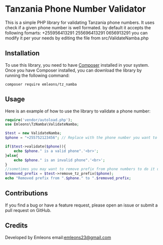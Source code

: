 # Tanzania Phone Number Validator

This is a simple PHP library for validating Tanzania phone numbers. It uses check if a given phone number is well formated.
by default it accepts the following fomarts:
+255956413291
255696413291
0656913291
you can modify it per your needs by editing the file from src/ValidateNamba.php
## Installation

To use this library, you need to have [Composer](https://getcomposer.org/) installed in your system. Once you have Composer installed, you can download the library by running the following command:

```
composer require emleons/tz_namba
```

## Usage

Here is an example of how to use the library to validate a phone number:

```php 
require('vendor/autoload.php');
use Emleons\TzNamba\ValidateNamba;

$test = new ValidateNamba;
$phone = "+255752123456"; // Replace with the phone number you want to validate

if($test->validate($phone)){
    echo $phone." is a valid phone".'<br>';
}else{
    echo $phone." is an invalid phone".'<br>';
}
//sometimes you may want to remove prefix from phone numbers to do it use the remove_tz_prefix() method and pass your phone that follows accepted format
$removed_prefix = $test->remove_tz_prefix($phone);
echo "Removed prefix from ".$phone." to ".$removed_prefix;
```

## Contributions

If you find a bug or have a feature request, please open an issue or submit a pull request on GitHub.

## Credits

Developed by Emleons email:emleons23@gmail.com
